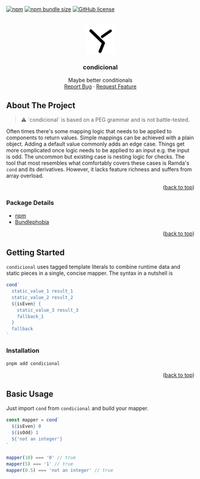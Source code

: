 <div id="top"></div>

[![npm](https://img.shields.io/npm/v/condicional?style=flat-square)](https://www.npmjs.com/package/condicional)
[![npm bundle size](https://img.shields.io/bundlephobia/minzip/condicional?style=flat-square)](https://bundlephobia.com/package/condicional)
[![GitHub license](https://img.shields.io/github/license/ofrbg/condicional?style=flat-square)](https://github.com/ofrbg/condicional/blob/main/LICENSE)

<br />
<div align="center">
  <a href="https://github.com/ofrbg/condicional">
    <img src="assets/logo.svg" alt="Logo" width="80" height="80">
  </a>
  <h3 align="center">condicional</h3>

  <p align="center">
    Maybe better conditionals
    <br />
    <a href="https://github.com/ofrbg/condicional/issues">Report Bug</a>
    ·
    <a href="https://github.com/ofrbg/condicional/issues">Request Feature</a>
  </p>
</div>

## About The Project

<blockquote>
  ⚠️ `condicional` is based on a PEG grammar and is not battle-tested.
</blockquote>

Often times there's some mapping logic that needs to be applied to components to return values. Simple mappings can be achieved with a plain object. Adding a default value commonly adds an edge case. Things get more complicated once logic needs to be applied to an input e.g. the input is odd. The uncommon but existing case is nesting logic for checks. The tool that most resembles what comfortably covers these cases is Ramda's `cond` and its derivatives. However, it lacks feature richness and suffers from array overload.

<p align="right">(<a href="#top">back to top</a>)</p>

### Package Details

- [npm](https://www.npmjs.com/package/condicional)
- [Bundlephobia](https://bundlephobia.com/package/condicional)

<p align="right">(<a href="#top">back to top</a>)</p>

## Getting Started

`condicional` uses tagged template literals to combine runtime data and static pieces in a single, concise mapper. The syntax in a nutshell is

```ts
cond`
  static_value_1 result_1
  static_value_2 result_2
  ${isEven} {
    static_value_3 result_3
    fallback_1
  }
  fallback
`
```

### Installation

```sh
pnpm add condicional
```

<p align="right">(<a href="#top">back to top</a>)</p>

## Basic Usage

Just import `cond` from `condicional` and build your mapper.

```ts
const mapper = cond`
  ${isEven} 0
  ${isOdd} 1
  ${'not an integer'}
`

mapper(10) === '0' // true
mapper(5) === '1' // true
mapper(0.5) === 'not an integer' // true
```
